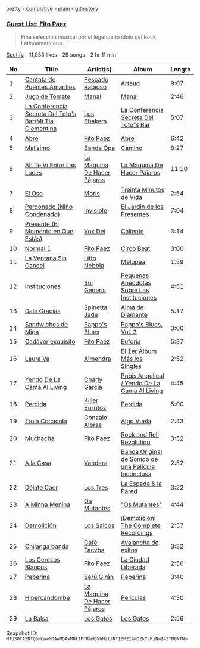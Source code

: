 pretty - [cumulative](/playlists/cumulative/37i9dQZF1DXap0h4PBqZpr.md) - [plain](/playlists/plain/37i9dQZF1DXap0h4PBqZpr) - [githistory](https://github.githistory.xyz/mackorone/spotify-playlist-archive/blob/main/playlists/plain/37i9dQZF1DXap0h4PBqZpr)

### [Guest List: Fito Paez](https://open.spotify.com/playlist/37i9dQZF1DXap0h4PBqZpr)

> Fina selección musical por el legendario ídolo del Rock Latinoamericano.

[Spotify](https://open.spotify.com/user/spotify) - 11,033 likes - 29 songs - 2 hr 11 min

| No. | Title | Artist(s) | Album | Length |
|---|---|---|---|---|
| 1 | [Cantata de Puentes Amarillos](https://open.spotify.com/track/7BCQ7bfdNpCdLmlvEGUfSG) | [Pescado Rabioso](https://open.spotify.com/artist/3q1NXsv9XypOUCJfEatXH9) | [Artaud](https://open.spotify.com/album/5MJR9j21vjEi4ODxzhvoTA) | 9:07 |
| 2 | [Jugo de Tomate](https://open.spotify.com/track/0agzpJR3jRbfLKhG5nWxx3) | [Manal](https://open.spotify.com/artist/10vtHOCA3qPLmrGylgO2F1) | [Manal](https://open.spotify.com/album/1VoglV38RPcTn7P9yZxO4C) | 2:46 |
| 3 | [La Conferencia Secreta Del Toto's Bar/Mi Tía Clementina](https://open.spotify.com/track/76dkZsVQGxoXpzxo4IUCQp) | [Los Shakers](https://open.spotify.com/artist/5iObuPpXhQnJ40Pk2Ydkwr) | [La Conferencia Secreta Del Toto'S Bar](https://open.spotify.com/album/5XxBTFDzd16rHMG8x0sBgS) | 5:07 |
| 4 | [Abre](https://open.spotify.com/track/4qIt6yKdk0YGPxDWoQrFUG) | [Fito Paez](https://open.spotify.com/artist/1bZNv4q3OxYq7mmnLha7Tu) | [Abre](https://open.spotify.com/album/4uOEHOabkf5hmv0ra14XJb) | 6:42 |
| 5 | [Malísimo](https://open.spotify.com/track/4HBOae56OYwfsv5UCqO8Nf) | [Banda Opa](https://open.spotify.com/artist/1vD9N4g1n5FoeuTZXQjcWo) | [Camino](https://open.spotify.com/album/1kKMavgSLFNVqW6Ckli7wr) | 8:27 |
| 6 | [Ah Te Vi Entre Las Luces](https://open.spotify.com/track/3uZfEOQOiAmHXDV02FZM4e) | [La Maquina De Hacer Pájaros](https://open.spotify.com/artist/40c6EALi3nTmNeOAS3Eu5h) | [La Máquina De Hacer Pájaros](https://open.spotify.com/album/4uXadaCsBVwLK6s5V14Kjw) | 11:10 |
| 7 | [El Oso](https://open.spotify.com/track/42WA51ZqDPtp4ZhJj2ngAB) | [Moris](https://open.spotify.com/artist/6nDtQCSWqly8rUM8s0JZa5) | [Treinta Minutos de Vida](https://open.spotify.com/album/68sHSdp4YABOmihgZ3ATNT) | 2:54 |
| 8 | [Perdonado \(Niño Condenado\)](https://open.spotify.com/track/4K5ZDxu6eeAXUXhbkJRXXA) | [Invisible](https://open.spotify.com/artist/3FjdJbt6Myq32uv7P4owM1) | [El Jardin de los Presentes](https://open.spotify.com/album/0lbpA4dCZfaNhy6LZrGDvJ) | 7:04 |
| 9 | [Presente \(El Momento en Que Estás\)](https://open.spotify.com/track/4bFUkfOd1ZGrCaszcsBP2L) | [Vox Dei](https://open.spotify.com/artist/1sTOtMflHQ1ULtuozST5RR) | [Caliente](https://open.spotify.com/album/2G0N5Sy48qkoWxCH8t4dIv) | 3:14 |
| 10 | [Normal 1](https://open.spotify.com/track/1ohGUdXoJ2fjoKtx8iKilK) | [Fito Paez](https://open.spotify.com/artist/1bZNv4q3OxYq7mmnLha7Tu) | [Circo Beat](https://open.spotify.com/album/3pFykTd3Xwi8jtTrNFJEwa) | 3:00 |
| 11 | [La Ventana Sin Cancel](https://open.spotify.com/track/1QBxPUkYUzlVaET2jacJbT) | [Litto Nebbia](https://open.spotify.com/artist/2SpMjzpc9CfI6WWtwdToiA) | [Melopea](https://open.spotify.com/album/47F4NhL63vHv6Zesrg3DO6) | 1:59 |
| 12 | [Instituciones](https://open.spotify.com/track/0RPoVlxtkhJPaeeCNHTy85) | [Sui Generis](https://open.spotify.com/artist/5lCqW8vcd4TyTHzGIuKdH8) | [Pequenas Anécdotas Sobre Las Instituciones](https://open.spotify.com/album/2bW96QNHxL6oDb7kERQrA1) | 4:51 |
| 13 | [Dale Gracias](https://open.spotify.com/track/4YI74GIyptzhi4nt4zuAsA) | [Spinetta Jade](https://open.spotify.com/artist/3WxVICwFDAWMTWH8sELmRe) | [Alma de Diamante](https://open.spotify.com/album/08WhOkH7KtcbYzyxfMuV2R) | 5:17 |
| 14 | [Sandwiches de Miga](https://open.spotify.com/track/004G9E3EZhxxn5aE9yEQqx) | [Pappo's Blues](https://open.spotify.com/artist/59dLJG3ZVwkMZLFKByQCJB) | [Pappo's Blues, Vol\. 3](https://open.spotify.com/album/3TIorpubpykzUFdUNBLOdp) | 3:00 |
| 15 | [Cadáver exquisito](https://open.spotify.com/track/63EdqxrZft3yMVZdHFAQKI) | [Fito Paez](https://open.spotify.com/artist/1bZNv4q3OxYq7mmnLha7Tu) | [Euforia](https://open.spotify.com/album/5AhTbUjvm7jfcHh473PtOC) | 5:37 |
| 16 | [Laura Va](https://open.spotify.com/track/0IfhIK11A9J3IqQIf5WhRo) | [Almendra](https://open.spotify.com/artist/7x2a9uyqlWbE9LwcoQWDTo) | [El 1er Álbum Más los Singles](https://open.spotify.com/album/2Syxpgpva5hDmqCZpmmJHp) | 2:52 |
| 17 | [Yendo De La Cama Al Living](https://open.spotify.com/track/13tz2i3p3x2dMK9906nVFk) | [Charly García](https://open.spotify.com/artist/3jO7X5KupvwmWTHGtHgcgo) | [Pubis Angelical / Yendo De La Cama Al Living](https://open.spotify.com/album/1oZU9a9rdlLV2AB0OCocTZ) | 4:45 |
| 18 | [Perdida](https://open.spotify.com/track/7CmSrCIwDdWRYCcnNADtRq) | [Killer Burritos](https://open.spotify.com/artist/44HbZgVV4ohYTXfuQIf4Kn) | [Perdida](https://open.spotify.com/album/0AheFDMTdp9vr7Hv1Z3tXZ) | 5:00 |
| 19 | [Trola Cocacola](https://open.spotify.com/track/4Ax9I3G5qyoMS2ix5RLIIZ) | [Gonzalo Aloras](https://open.spotify.com/artist/68ylNUXfCMZfmd9bBx8Knh) | [Algo Vuela](https://open.spotify.com/album/0b0XfV0pXrjBzYSEsUIxtd) | 2:43 |
| 20 | [Muchacha](https://open.spotify.com/track/0KsGqaNIf7lR1RfJjpxEps) | [Fito Paez](https://open.spotify.com/artist/1bZNv4q3OxYq7mmnLha7Tu) | [Rock and Roll Revolution](https://open.spotify.com/album/1OEq1ZVnG2YlJRmROiSUYL) | 3:52 |
| 21 | [A la Casa](https://open.spotify.com/track/6eRqbPMbeQPl1oFkzB0Iyu) | [Vandera](https://open.spotify.com/artist/7IxhhJ4I8RdyL9CIkdMnA0) | [Banda Original de Sonido de una Película Inconclusa](https://open.spotify.com/album/1PPOOd78QBuKbY5CaaVUn4) | 2:52 |
| 22 | [Déjate Caer](https://open.spotify.com/track/1xtBatmC1muBOY1RnUvP8Z) | [Los Tres](https://open.spotify.com/artist/4qXIYIWo6wRsN0lZxvgH6S) | [La Espada & la Pared](https://open.spotify.com/album/3jk145dS5MIeZ6NZBAtvY0) | 3:22 |
| 23 | [A Minha Menina](https://open.spotify.com/track/0lGEWOZvMexZFXckBJxlVO) | [Os Mutantes](https://open.spotify.com/artist/5C0gCCG8N5Dh5dZytIgzLX) | ["Os Mutantes"](https://open.spotify.com/album/0RBkIFbQy91qv8Tqja20og) | 4:44 |
| 24 | [Demolición](https://open.spotify.com/track/3dTcwy3L3fOP0vm4Lz0zdD) | [Los Saicos](https://open.spotify.com/artist/4HYB35YLMCRIzQobpWs5yv) | [¡Demolición! The Complete Recordings](https://open.spotify.com/album/3Ai7SkBLKNZusgIRiP1R1M) | 2:57 |
| 25 | [Chilanga banda](https://open.spotify.com/track/6004tMws4nCQqtGBaInsF0) | [Café Tacvba](https://open.spotify.com/artist/09xj0S68Y1OU1vHMCZAIvz) | [Avalancha de éxitos](https://open.spotify.com/album/33iiSdb0XhQI0dSstspDls) | 3:32 |
| 26 | [Los Cerezos Blancos](https://open.spotify.com/track/5BLXiyshg7334Ub0XFMfra) | [Fito Paez](https://open.spotify.com/artist/1bZNv4q3OxYq7mmnLha7Tu) | [La Ciudad Liberada](https://open.spotify.com/album/7H2OIQCPLo1Qc1aBt00DIH) | 2:56 |
| 27 | [Peperina](https://open.spotify.com/track/3kL99Fpliaj8HWigniTIp7) | [Serú Girán](https://open.spotify.com/artist/6CrQKZeuSKNYgrE7PeYqJ1) | [Peperina](https://open.spotify.com/album/5VxrZQkdX8rZaiPgXp23xT) | 3:40 |
| 28 | [Hipercandombe](https://open.spotify.com/track/0h9QE6kspuK23cB8AYwmjZ) | [La Maquina De Hacer Pájaros](https://open.spotify.com/artist/40c6EALi3nTmNeOAS3Eu5h) | [Peliculas](https://open.spotify.com/album/6hlwylwLskentQQsbTKpcj) | 4:30 |
| 29 | [La Balsa](https://open.spotify.com/track/4J2xMy0kakU9sAin1uppxb) | [Los Gatos](https://open.spotify.com/artist/7wL1RaL0IEr7bK2WKV9sEU) | [Los Gatos](https://open.spotify.com/album/0vTTjKizDeDsQJKzdT7s8G) | 2:56 |

Snapshot ID: `MTU3OTA5NTQ5NCwwMDAwMDAwMDk1MTRmMGVhMzllNTI0M2I4NDZkYjRjNmI4ZTM0NTNm`

